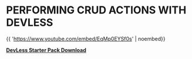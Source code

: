 # PERFORMING CRUD ACTIONS WITH DEVLESS

{{ 'https://www.youtube.com/embed/EqMp0EYSf0s' | noembed}}

**[DevLess Starter Pack Download](https://github.com/DevlessTeam/web-starter-pack)**





